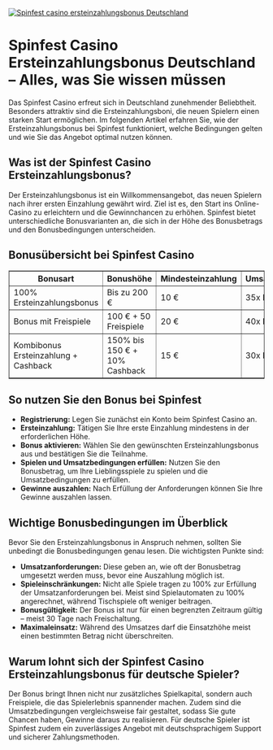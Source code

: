 [![Spinfest casino ersteinzahlungsbonus Deutschland](https://123-caf.pages.dev/gitsignup.png)](https://vrmoo.ru/Bt82HjjY)

<h1>Spinfest Casino Ersteinzahlungsbonus Deutschland – Alles, was Sie wissen müssen</h1>  <p>Das Spinfest Casino erfreut sich in Deutschland zunehmender Beliebtheit. Besonders attraktiv sind die Ersteinzahlungsboni, die neuen Spielern einen starken Start ermöglichen. Im folgenden Artikel erfahren Sie, wie der Ersteinzahlungsbonus bei Spinfest funktioniert, welche Bedingungen gelten und wie Sie das Angebot optimal nutzen können.</p>  <h2>Was ist der Spinfest Casino Ersteinzahlungsbonus?</h2>  <p>Der Ersteinzahlungsbonus ist ein Willkommensangebot, das neuen Spielern nach ihrer ersten Einzahlung gewährt wird. Ziel ist es, den Start ins Online-Casino zu erleichtern und die Gewinnchancen zu erhöhen. Spinfest bietet unterschiedliche Bonusvarianten an, die sich in der Höhe des Bonusbetrags und den Bonusbedingungen unterscheiden.</p>  <h2>Bonusübersicht bei Spinfest Casino</h2>  <table border="1" cellpadding="8" cellspacing="0" style="border-collapse: collapse; width: 100%;">   <thead>     <tr>       <th>Bonusart</th>       <th>Bonushöhe</th>       <th>Mindesteinzahlung</th>       <th>Umsatzbedingungen</th>       <th>Gültigkeit</th>     </tr>   </thead>   <tbody>     <tr>       <td>100% Ersteinzahlungsbonus</td>       <td>Bis zu 200 €</td>       <td>10 €</td>       <td>35x Bonusbetrag</td>       <td>30 Tage</td>     </tr>     <tr>       <td>Bonus mit Freispiele</td>       <td>100 € + 50 Freispiele</td>       <td>20 €</td>       <td>40x Bonusbetrag</td>       <td>30 Tage</td>     </tr>     <tr>       <td>Kombibonus Ersteinzahlung + Cashback</td>       <td>150% bis 150 € + 10% Cashback</td>       <td>15 €</td>       <td>30x Bonusbetrag</td>       <td>30 Tage</td>     </tr>   </tbody> </table>  <h2>So nutzen Sie den Bonus bei Spinfest</h2>  <ul>   <li><strong>Registrierung:</strong> Legen Sie zunächst ein Konto beim Spinfest Casino an.</li>   <li><strong>Ersteinzahlung:</strong> Tätigen Sie Ihre erste Einzahlung mindestens in der erforderlichen Höhe.</li>   <li><strong>Bonus aktivieren:</strong> Wählen Sie den gewünschten Ersteinzahlungsbonus aus und bestätigen Sie die Teilnahme.</li>   <li><strong>Spielen und Umsatzbedingungen erfüllen:</strong> Nutzen Sie den Bonusbetrag, um Ihre Lieblingsspiele zu spielen und die Umsatzbedingungen zu erfüllen.</li>   <li><strong>Gewinne auszahlen:</strong> Nach Erfüllung der Anforderungen können Sie Ihre Gewinne auszahlen lassen.</li> </ul>  <h2>Wichtige Bonusbedingungen im Überblick</h2>  <p>Bevor Sie den Ersteinzahlungsbonus in Anspruch nehmen, sollten Sie unbedingt die Bonusbedingungen genau lesen. Die wichtigsten Punkte sind:</p>  <ul>   <li><strong>Umsatzanforderungen:</strong> Diese geben an, wie oft der Bonusbetrag umgesetzt werden muss, bevor eine Auszahlung möglich ist.</li>   <li><strong>Spieleinschränkungen:</strong> Nicht alle Spiele tragen zu 100% zur Erfüllung der Umsatzanforderungen bei. Meist sind Spielautomaten zu 100% angerechnet, während Tischspiele oft weniger beitragen.</li>   <li><strong>Bonusgültigkeit:</strong> Der Bonus ist nur für einen begrenzten Zeitraum gültig – meist 30 Tage nach Freischaltung.</li>   <li><strong>Maximaleinsatz:</strong> Während des Umsatzes darf die Einsatzhöhe meist einen bestimmten Betrag nicht überschreiten.</li> </ul>  <h2>Warum lohnt sich der Spinfest Casino Ersteinzahlungsbonus für deutsche Spieler?</h2>  <p>Der Bonus bringt Ihnen nicht nur zusätzliches Spielkapital, sondern auch Freispiele, die das Spielerlebnis spannender machen. Zudem sind die Umsatzbedingungen vergleichsweise fair gestaltet, sodass Sie gute Chancen haben, Gewinne daraus zu realisieren. Für deutsche Spieler ist Spinfest zudem ein zuverlässiges Angebot mit deutschsprachigem Support und sicherer Zahlungsmethoden.</p>